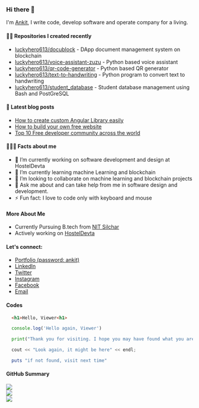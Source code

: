 
### Hi there 👋

I'm [Ankit](https://linkedin.com/in/luckyhero613), I write code, develop software and operate company for a living.<br/>

#### 👨‍💻 Repositories I created recently<br/>
- [luckyhero613/docublock](https://github.com/luckyhero613/docublock) - DApp document management system on blockchain
- [luckyhero613/voice-assistant-zuzu](https://github.com/luckyhero613/voice-assistant-zuzu) - Python based voice assistant
- [luckyhero613/qr-code-generator](https://github.com/luckyhero613/qr-code-generator) - Python based QR generator
- [luckyhero613/text-to-handwriting](https://github.com/luckyhero613/text-to-handwriting) - Python program to convert text to handwriting
- [luckyhero613/student_database](https://github.com/luckyhero613/student-database) - Student database management using Bash and PostGreSQL


#### 📄 Latest blog posts
- [How to create custom Angular Library easily](https://luckyhero613.medium.com/how-to-create-custom-angular-library-easily-5fbc7d37f271)
- [How to build your own free website](https://luckyhero613.medium.com/how-to-build-your-own-free-website-easily-and-as-fast-as-you-can-8e805eaac6e8)
- [Top 10 Free developer community across the world](https://luckyhero613.medium.com/top-10-free-developer-community-across-the-world-420deec068e4)

#### 👨🏽‍💼 Facts about me<br/>

- 🔭 I’m currently working on software development and design at HostelDevta
- 🌱 I’m currently learning machine Learning and blockchain
- 👯 I’m looking to collaborate on machine learning and blockchain projects
- 💬 Ask me about and can take help from me in software design and development.
- ⚡ Fun fact: I love to code only with keyboard and mouse

#### More About Me

- Currently Pursuing B.tech from [NIT Silchar](http://nits.ac.in)
- Actively working on [HostelDevta](https://hosteldevta.com)

#### Let's connect: 
* [Portfolio (password: ankit)](https://ankitgupta.squarespace.com)
* [LinkedIn](https://linkedin.com/in/@luckyhero613)
* [Twitter](https://twitter.com/@luckyhero613)
* [Instagram](https://instagram.com/@luckyhero613)
* [Facebook](https://facebook.com/@luckyhero613)
* [Email](mailto:ag7932613@gmail.com)

#### Codes

```html
  <h1>Hello, Viewer<h1>
```
```js
  console.log('Hello again, Viewer')
```
```python
  print("Thank you for visiting. I hope you may have found what you are looking for")
```
```cpp
  cout << "Look again, it might be here" << endl;
```
```ruby
  puts "if not found, visit next time"
```

#### GitHub Summary

![](https://github.com/luckyhero613/luckyhero613/blob/master/luckyhero613_stats.svg)<br/>
![](https://github.com/luckyhero613/luckyhero613/blob/master/luckyhero613_lang.svg)<br/>
![](https://github.com/luckyhero613/luckyhero613/blob/master/luckyhero613_streak.svg)<br/>
